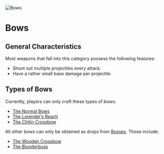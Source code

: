 ![Bows](../../../images/items/bows.png)
# Bows

## General Characteristics
Most weapons that fall into this category possess the following features:
- Shoot out multiple projectiles every attack.
- Have a rather small base damage per projectile.

## Types of Bows
Currently, players can only craft these types of bows:
- [The Normal Bows](./normalBows.md)
- [The Lorendel's Reach](./lorendelsReach.md)
- [The Chitin Crossbow](./chitinCrossbow.md)

All other bows can only be obtained as drops from [Bosses]().
Those include:
- [The Wooden Crossbow](./woodenCrossbow.md)
- [The Blunderbuss](./blunderbuss.md)